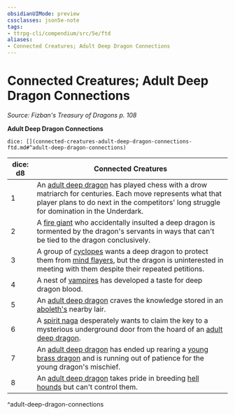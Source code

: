 ```yaml
---
obsidianUIMode: preview
cssclasses: json5e-note
tags:
- ttrpg-cli/compendium/src/5e/ftd
aliases:
- Connected Creatures; Adult Deep Dragon Connections
---
```

# Connected Creatures; Adult Deep Dragon Connections
*Source: Fizban's Treasury of Dragons p. 108* 

**Adult Deep Dragon Connections**

`dice: [](connected-creatures-adult-deep-dragon-connections-ftd.md#^adult-deep-dragon-connections)`

| dice: d8 | Connected Creatures |
|----------|---------------------|
| 1 | An [adult deep dragon](Інструменти%20ДМ/CLI/bestiary/dragon/adult-deep-dragon-ftd.md) has played chess with a drow matriarch for centuries. Each move represents what that player plans to do next in the competitors' long struggle for domination in the Underdark. |
| 2 | A [fire giant](Інструменти%20ДМ/CLI/bestiary/giant/fire-giant-xmm.md) who accidentally insulted a deep dragon is tormented by the dragon's servants in ways that can't be tied to the dragon conclusively. |
| 3 | A group of [cyclopes](Інструменти%20ДМ/CLI/bestiary/giant/cyclops-sentry-xmm.md) wants a deep dragon to protect them from [mind flayers](Інструменти%20ДМ/CLI/bestiary/aberration/mind-flayer-xmm.md), but the dragon is uninterested in meeting with them despite their repeated petitions. |
| 4 | A nest of [vampires](Інструменти%20ДМ/CLI/bestiary/undead/vampire-xmm.md) has developed a taste for deep dragon blood. |
| 5 | An [adult deep dragon](Інструменти%20ДМ/CLI/bestiary/dragon/adult-deep-dragon-ftd.md) craves the knowledge stored in an [aboleth's](Інструменти%20ДМ/CLI/bestiary/aberration/aboleth-xmm.md) nearby lair. |
| 6 | A [spirit naga](Інструменти%20ДМ/CLI/bestiary/fiend/spirit-naga-xmm.md) desperately wants to claim the key to a mysterious underground door from the hoard of an [adult deep dragon](Інструменти%20ДМ/CLI/bestiary/dragon/adult-deep-dragon-ftd.md). |
| 7 | An [adult deep dragon](Інструменти%20ДМ/CLI/bestiary/dragon/adult-deep-dragon-ftd.md) has ended up rearing a [young brass dragon](Інструменти%20ДМ/CLI/bestiary/dragon/young-brass-dragon-xmm.md) and is running out of patience for the young dragon's mischief. |
| 8 | An [adult deep dragon](Інструменти%20ДМ/CLI/bestiary/dragon/adult-deep-dragon-ftd.md) takes pride in breeding [hell hounds](Інструменти%20ДМ/CLI/bestiary/fiend/hell-hound-xmm.md) but can't control them. |
^adult-deep-dragon-connections